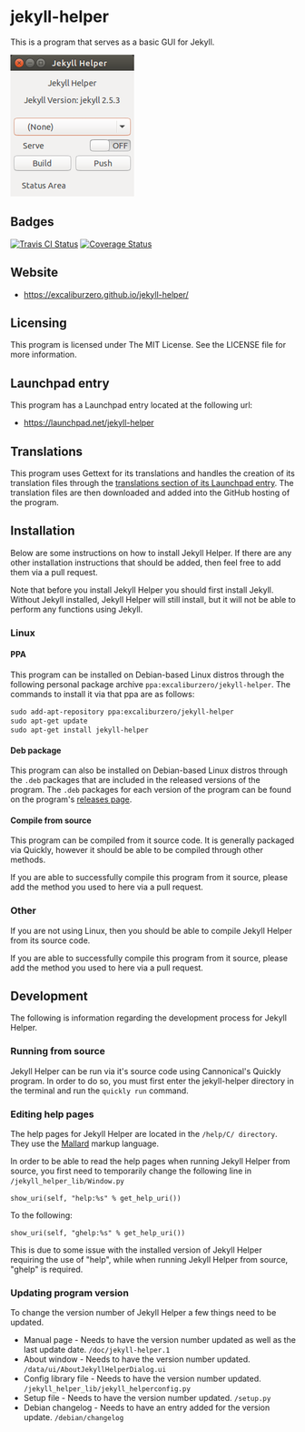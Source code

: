 # jekyll-helper
This is a program that serves as a basic GUI for Jekyll.

![Screenshot of Jekyll Helper](/data/media/screenshot.png)

## Badges
[![Travis CI Status](https://api.travis-ci.org/ExcaliburZero/jekyll-helper.svg)](https://travis-ci.org/ExcaliburZero/jekyll-helper) [![Coverage Status](https://coveralls.io/repos/ExcaliburZero/jekyll-helper/badge.svg?branch=master)](https://coveralls.io/r/ExcaliburZero/jekyll-helper?branch=master)

## Website
- https://excaliburzero.github.io/jekyll-helper/

## Licensing
This program is licensed under The MIT License. See the LICENSE file for more information.

## Launchpad entry
This program has a Launchpad entry located at the following url:

- https://launchpad.net/jekyll-helper

## Translations
This program uses Gettext for its translations and handles the creation of its translation files through the [translations section of its Launchpad entry](https://translations.launchpad.net/jekyll-helper). The translation files are then downloaded and added into the GitHub hosting of the program.

## Installation
Below are some instructions on how to install Jekyll Helper. If there are any other installation instructions that should be added, then feel free to add them via a pull request.

Note that before you install Jekyll Helper you should first install Jekyll. Without Jekyll installed, Jekyll Helper will still install, but it will not be able to perform any functions using Jekyll.

### Linux
#### PPA
This program can be installed on Debian-based Linux distros through the following personal package archive `ppa:excaliburzero/jekyll-helper`. The commands to install it via that ppa are as follows:

```
sudo add-apt-repository ppa:excaliburzero/jekyll-helper
sudo apt-get update
sudo apt-get install jekyll-helper
```

#### Deb package
This program can also be installed on Debian-based Linux distros through the `.deb` packages that are included in the released versions of the program. The `.deb` packages for each version of the program can be found on the program's [releases page](https://github.com/ExcaliburZero/jekyll-helper/releases).

#### Compile from source
This program can be compiled from it source code. It is generally packaged via Quickly, however it should be able to be compiled through other methods.

If you are able to successfully compile this program from it source, please add the method you used to here via a pull request.

### Other
If you are not using Linux, then you should be able to compile Jekyll Helper from its source code.

If you are able to successfully compile this program from it source, please add the method you used to here via a pull request.

## Development
The following is information regarding the development process for Jekyll Helper.

### Running from source
Jekyll Helper can be run via it's source code using Cannonical's Quickly program. In order to do so, you must first enter the jekyll-helper directory in the terminal and run the `quickly run` command.

### Editing help pages
The help pages for Jekyll Helper are located in the `/help/C/ directory`. They use the [Mallard](http://projectmallard.org/1.0/) markup language.

In order to be able to read the help pages when running Jekyll Helper from source, you first need to temporarily change the following line in `/jekyll_helper_lib/Window.py`

```
show_uri(self, "help:%s" % get_help_uri())
```

To the following:

```
show_uri(self, "ghelp:%s" % get_help_uri())
```

This is due to some issue with the installed version of Jekyll Helper requiring the use of "help", while when running Jekyll Helper from source, "ghelp" is required.

### Updating program version
To change the version number of Jekyll Helper a few things need to be updated.

- Manual page - Needs to have the version number updated as well as the last update date. `/doc/jekyll-helper.1`
- About window - Needs to have the version number updated. `/data/ui/AboutJekyllHelperDialog.ui`
- Config library file - Needs to have the version number updated. `/jekyll_helper_lib/jekyll_helperconfig.py`
- Setup file - Needs to have the version number updated. `/setup.py`
- Debian changelog - Needs to have an entry added for the version update. `/debian/changelog`
